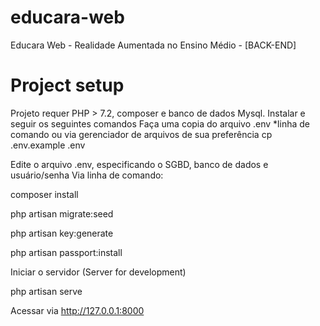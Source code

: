 # educara-web
Educara Web - Realidade Aumentada no Ensino Médio - [BACK-END]

# Project setup
Projeto requer PHP > 7.2, composer e banco de dados Mysql.
Instalar e seguir os seguintes comandos
Faça uma copia do arquivo .env
*linha de comando ou via gerenciador de arquivos de sua preferência
cp .env.example .env

Edite o arquivo .env, especificando o SGBD, banco de dados e usuário/senha
Via linha de comando:

composer install

php artisan migrate:seed

php artisan key:generate

php artisan passport:install

Iniciar o servidor (Server for development)

php artisan serve

Acessar via http://127.0.0.1:8000
